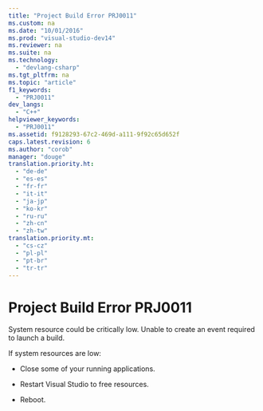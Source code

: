 ```yaml
---
title: "Project Build Error PRJ0011"
ms.custom: na
ms.date: "10/01/2016"
ms.prod: "visual-studio-dev14"
ms.reviewer: na
ms.suite: na
ms.technology: 
  - "devlang-csharp"
ms.tgt_pltfrm: na
ms.topic: "article"
f1_keywords: 
  - "PRJ0011"
dev_langs: 
  - "C++"
helpviewer_keywords: 
  - "PRJ0011"
ms.assetid: f9128293-67c2-469d-a111-9f92c65d652f
caps.latest.revision: 6
ms.author: "corob"
manager: "douge"
translation.priority.ht: 
  - "de-de"
  - "es-es"
  - "fr-fr"
  - "it-it"
  - "ja-jp"
  - "ko-kr"
  - "ru-ru"
  - "zh-cn"
  - "zh-tw"
translation.priority.mt: 
  - "cs-cz"
  - "pl-pl"
  - "pt-br"
  - "tr-tr"
---
```

# Project Build Error PRJ0011
System resource could be critically low. Unable to create an event required to launch a build.  
  
 If system resources are low:  
  
-   Close some of your running applications.  
  
-   Restart Visual Studio to free resources.  
  
-   Reboot.